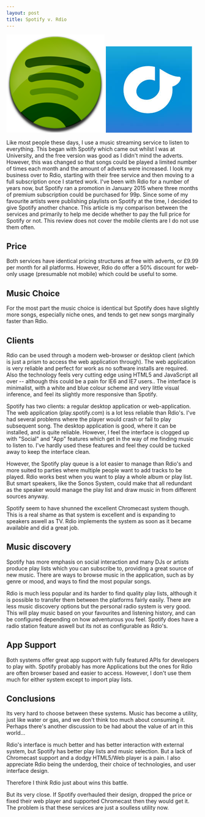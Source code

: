 ```yaml
---
layout: post
title: Spotify v. Rdio
---
```


<div>
  <img src="public/images/spotify-logo.png" alt="Spotify Logo" style="display: inline;"/>
  <img src="public/images/rdio-logo.jpeg" alt="Rdio Logo" style="display: inline;"/>
</div>



Like most people these days, I use a music streaming service to listen to
everything. This began with Spotify which came out whilst I was at University,
and the free version was good as I didn't mind the adverts. However, this was
changed so that songs could be played a limited number of times each month and
the amount of adverts were increased.  I look my business over to Rdio,
starting with their free service and then moving to a full subscription once I
started work. I've been with Rdio for a number of years now, but Spotify ran a
promotion in January 2015 where three months of premium subscription could be
purchased for 99p. Since some of my favourite artists were publishing playlists
on Spotify at the time, I decided to give Spotify another chance. This article
is my comparison between the services and primarily to help me decide whether to
pay the full price for Spotify or not. This review does not cover the mobile
clients are I do not use them often.

## Price

Both services have identical pricing structures at free with adverts, or £9.99
per month for all platforms. However, Rdio do offer a 50% discount for web-only
usage (presumable not mobile) which could be useful to some.

## Music Choice

For the most part the music choice is identical but Spotify does have slightly
more songs, especially niche ones, and tends to get new songs marginally faster
than Rdio.

## Clients

Rdio can be used through a modern web-browser or desktop client (which is just a
prism to access the web application through). The web application is very
reliable and perfect for work as no software installs are required. Also the
technology feels very cutting edge using HTML5 and JavaScript all over --
although this could be a pain for IE6 and IE7 users.. The interface is
minimalist, with a white and blue colour scheme and very little visual
inference, and feel its slightly more responsive than Spotify.

Spotify has two clients: a regular desktop application or web-application. The
web application (play.spotify.com) is a lot less reliable than Rdio's. I've had
several problems where the player would crash or fail to play subsequent song.
The desktop application is good, where it can be installed, and is quite
reliable. However, I feel the interface is clogged up with "Social" and "App"
features which get in the way of me finding music to listen to. I've hardly used
these features and feel they could be tucked away to keep the interface clean.

However, the Spotify play queue is a lot easier to manage than Rdio's and more
suited to parties where multiple people want to add tracks to be played. Rdio
works best when you want to play a whole album or play list. But smart speakers,
like the Sonos System, could make that all redundant as the speaker would manage
the play list and draw music in from different sources anyway.

Spotify seem to have shunned the excellent Chromecast system though. This is a
real shame as that system is excellent and is expanding to speakers aswell as
TV. Rdio implements the system as soon as it became available and did a great
job.

## Music discovery

Spotify has more emphasis on social interaction and many DJs or artists produce
play lists which you can subscribe to, providing a great source of new music.
There are ways to browse music in the application, such as by genre or mood, and
ways to find the most popular songs.

Rdio is much less popular and its harder to find quality play lists, although it
is possible to transfer them between the platforms fairly easily. There are less
music discovery options but the personal radio system is very good. This will
play music based on your favourites and listening history, and can be configured
depending on how adventurous you feel. Spotify does have a radio station feature
aswell but its not as configurable as Rdio's.

## App Support

Both systems offer great app support with fully featured APIs for developers to
play with. Spotify probably has more Applications but the ones for Rdio are
often browser based and easier to access. However, I don't use them much for
either system except to import play lists.

## Conclusions

Its very hard to choose between these systems. Music has become a utility, just
like water or gas, and we don't think too much about consuming it. Perhaps
there's another discussion to be had about the value of art in this world...

Rdio's interface is much better and has better interaction with external system,
but Spotify has better play lists and music selection. But a lack of Chromecast
support and a dodgy HTML5/Web player is a pain. I also appreciate Rdio being the
underdog, their choice of technologies, and user interface design.

Therefore I think Rdio just about wins this battle.

But its very close. If Spotify overhauled their design, dropped the price or
fixed their web player and supported Chromecast then they would get it. The
problem is that these services are just a soulless utility now.


